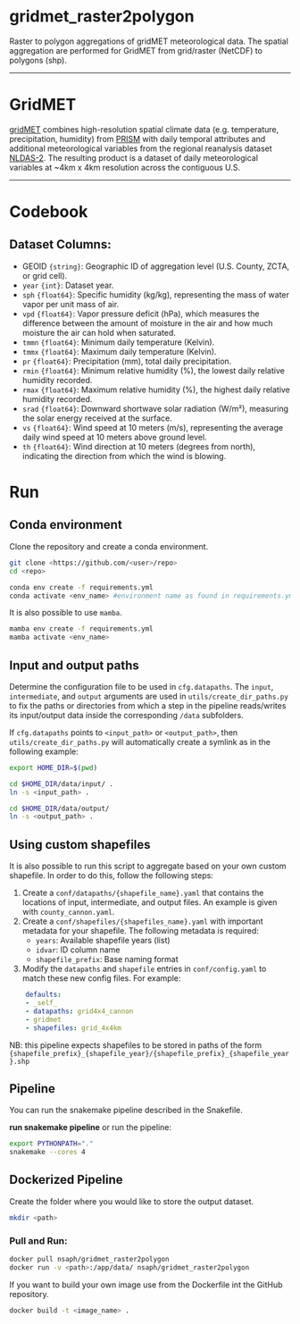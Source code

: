 # gridmet_raster2polygon
Raster to polygon aggregations of gridMET meteorological data. The spatial aggregation are performed for GridMET from grid/raster (NetCDF) to polygons (shp).

---

# GridMET

[gridMET](https://www.climatologylab.org/gridmet.html) combines high-resolution spatial climate data (e.g. temperature, precipitation, humidity) from [PRISM](https://prism.oregonstate.edu) with daily temporal attributes and additional meteorological variables from the regional reanalysis dataset [NLDAS-2](http://ldas.gsfc.nasa.gov/nldas/NLDAS2forcing.php). The resulting product is a dataset of daily meteorological variables at ~4km x 4km resolution across the contiguous U.S. 

---

# Codebook

## Dataset Columns:

- GEOID `{string}`: Geographic ID of aggregation level (U.S. County, ZCTA, or grid cell).  
- `year` `{int}`: Dataset year.  
- `sph` `{float64}`: Specific humidity (kg/kg), representing the mass of water vapor per unit mass of air.  
- `vpd` `{float64}`: Vapor pressure deficit (hPa), which measures the difference between the amount of moisture in the air and how much moisture the air can hold when saturated.  
- `tmmn` `{float64}`: Minimum daily temperature (Kelvin).  
- `tmmx` `{float64}`: Maximum daily temperature (Kelvin).  
- `pr` `{float64}`: Precipitation (mm), total daily precipitation.  
- `rmin` `{float64}`: Minimum relative humidity (%), the lowest daily relative humidity recorded.  
- `rmax` `{float64}`: Maximum relative humidity (%), the highest daily relative humidity recorded.  
- `srad` `{float64}`: Downward shortwave solar radiation (W/m²), measuring the solar energy received at the surface.  
- `vs` `{float64}`: Wind speed at 10 meters (m/s), representing the average daily wind speed at 10 meters above ground level.  
- `th` `{float64}`: Wind direction at 10 meters (degrees from north), indicating the direction from which the wind is blowing.  

# Run

## Conda environment

Clone the repository and create a conda environment.

```bash
git clone <https://github.com/<user>/repo>
cd <repo>

conda env create -f requirements.yml
conda activate <env_name> #environment name as found in requirements.yml
```

It is also possible to use `mamba`.

```bash
mamba env create -f requirements.yml
mamba activate <env_name>
```

## Input and output paths

Determine the configuration file to be used in `cfg.datapaths`. The `input`, `intermediate`, and `output` arguments are used in `utils/create_dir_paths.py` to fix the paths or directories from which a step in the pipeline reads/writes its input/output data inside the corresponding `/data` subfolders.

If `cfg.datapaths` points to `<input_path>` or `<output_path>`, then `utils/create_dir_paths.py` will automatically create a symlink as in the following example:

```bash
export HOME_DIR=$(pwd)

cd $HOME_DIR/data/input/ .
ln -s <input_path> . 

cd $HOME_DIR/data/output/
ln -s <output_path> . 
```

## Using custom shapefiles

It is also possible to run this script to aggregate based on your own custom shapefile. In order to do this, follow the following steps:

1. Create a `conf/datapaths/{shapefile_name}.yaml` that contains the locations of input, intermediate, and output files. An example is given with `county_cannon.yaml`.
2. Create a `conf/shapefiles/{shapefiles_name}.yaml` with important metadata for your shapefile. The following metadata is required:
    - `years`: Available shapefile years (list) 
    - `idvar`: ID column name
    - `shapefile_prefix`: Base naming format
3. Modify the `datapaths` and `shapefile` entries in `conf/config.yaml` to match these new config files. For example:

```yaml
    defaults:
    - _self_
    - datapaths: grid4x4_cannon
    - gridmet
    - shapefiles: grid_4x4km 
```
NB: this pipeline expects shapefiles to be stored in paths of the form `{shapefile_prefix}_{shapefile_year}/{shapefile_prefix}_{shapefile_year}.shp`

## Pipeline

You can run the snakemake pipeline described in the Snakefile.

**run snakemake pipeline**
or run the pipeline:

```bash
export PYTHONPATH="."
snakemake --cores 4 
```

## Dockerized Pipeline

Create the folder where you would like to store the output dataset.

```bash 
mkdir <path>
```

### Pull and Run:

```bash
docker pull nsaph/gridmet_raster2polygon
docker run -v <path>:/app/data/ nsaph/gridmet_raster2polygon
``` 

If you want to build your own image use from the Dockerfile int the GitHub repository.

```bash
docker build -t <image_name> .
```

